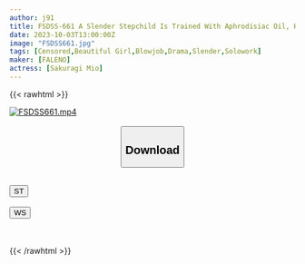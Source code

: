 ```yaml
---
author: j91
title: FSDSS-661 A Slender Stepchild Is Trained With Aphrodisiac Oil, Her Body Fluids Become Sticky, And She Falls Into The Sexy Meat Urinal Mion Sakuragi
date: 2023-10-03T13:00:00Z
image: "FSDSS661.jpg"
tags: [Censored,Beautiful Girl,Blowjob,Drama,Slender,Solowork]
maker: [FALENO]
actress: [Sakuragi Mio]
---
```



{{< rawhtml >}}

<div class="video" data-videoid="lk3bYkdLkbTzb1">
    <a href="javascript:;">
        <img src="https://my.j91.asia/posts/FSDSS661/FSDSS661.jpg" width="WIDTH" height="HEIGHT" alt="FSDSS661.mp4" loading="lazy">
    </a>
</div>

<script type="text/javascript" src="https://j91.asia/asset/on-demand-st.js"></script>

<br>
  <link rel="stylesheet" href="https://j91.asia/asset/bs5.css">
  
  <center>
  <button class="btn btn-primary" type="button" data-bs-toggle="collapse" data-bs-target=".multi-collapse" aria-expanded="false" aria-controls="multiCollapseExample1 multiCollapseExample2"><h2>Download</h2></button></center>
</p>
<div class="row">
  <div class="col">
    <div class="collapse multi-collapse" id="multiCollapseExample1">
      <div class="card card-body">
	      	      <br>
<div class="buttons">  
<a href="https://streamtape.to/v/lk3bYkdLkbTzb1"><button class="btn-hover color-3"><i class="fa fa-download"></i> ST</button></a></div>
    </div>
  </div>
</div>
  <div class="col">
    <div class="collapse multi-collapse" id="multiCollapseExample2">
      <div class="card card-body">
	      <br>
<div class="buttons">
    <a href="https://wolfstream.tv/6sczlrpx1lo3"><button class="btn-hover color-9"><i class="fa fa-download"></i> WS</button></a></div>
<br><br>
      </div>
    </div>
  </div>
</div>

{{< /rawhtml >}}